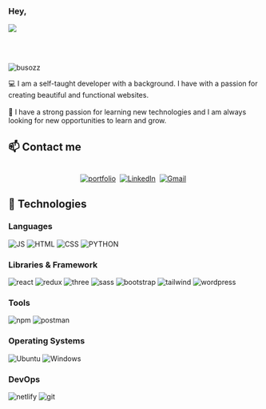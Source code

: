 ### Hey,
<img src="https://readme-typing-svg.herokuapp.com?duration=3000&lines=Hi+there+%3A);I'm+Özcan.;I'm+a+React+Developer;I+love+programming+React+Nodejs+JavaScript+projects.">
  </a>
 
  <br> <br>
 
<p><img align="center" src="https://github-readme-stats.vercel.app/api/top-langs?username=busozz&show_icons=true&locale=en&layout=compact" alt="busozz" /></p>


<p> 💻   I am a self-taught developer with a background. I have with a passion for creating beautiful and functional websites.
 <br/> <br/>
 💪 I have a strong passion for learning new technologies and I am always looking for new opportunities to learn and grow.</p>

## 📫 Contact me 
<p align="center">
<br>
<a href="https://ozcanuncu.com/" target="_blank" ><img src="https://img.shields.io/badge/website-000000?style=for-the-badge&logo=About.me&logoColor=white" alt="portfolio" /></a>&nbsp;
<a href="https://www.linkedin.com/in/ozcanuncu/"><img src="https://img.shields.io/badge/linkedin-%230077B5.svg?&style=for-the-badge&logo=linkedin&logoColor=white" alt="LinkedIn" /></a>&nbsp;
<a href="mailto:uncu991@gmail.com?subject=Hello%20Ozcan"><img src="https://img.shields.io/badge/gmail-%23D14836.svg?&style=for-the-badge&logo=gmail&logoColor=white" alt="Gmail"/></a>&nbsp;
</p>

## 🚀 Technologies 
### Languages 
![JS](https://img.shields.io/badge/JavaScript-323330?style=for-the-badge&logo=javascript&logoColor=F7DF1E)
![HTML](https://img.shields.io/badge/HTML5-E34F26?style=for-the-badge&logo=html5&logoColor=white)
![CSS](https://img.shields.io/badge/CSS3-1572B6?style=for-the-badge&logo=css3&logoColor=white)
![PYTHON](https://img.shields.io/badge/Python-14354C?style=for-the-badge&logo=python&logoColor=white)


### Libraries & Framework 
![react](https://img.shields.io/badge/React-20232A?style=for-the-badge&logo=react&logoColor=61DAFB)
![redux](	https://img.shields.io/badge/Redux-593D88?style=for-the-badge&logo=redux&logoColor=white)
![three](	https://img.shields.io/badge/ThreeJs-black?style=for-the-badge&logo=three.js&logoColor=white)
![sass](https://img.shields.io/badge/Sass-CC6699?style=for-the-badge&logo=sass&logoColor=white)
![bootstrap](https://img.shields.io/badge/Bootstrap-563D7C?style=for-the-badge&logo=bootstrap&logoColor=white)
![tailwind](https://img.shields.io/badge/Tailwind_CSS-38B2AC?style=for-the-badge&logo=tailwind-css&logoColor=white)
![wordpress](https://img.shields.io/badge/Wordpress-21759B?style=for-the-badge&logo=wordpress&logoColor=white)

### Tools
![npm](https://img.shields.io/badge/npm-CB3837?style=for-the-badge&logo=npm&logoColor=white)
![postman](https://img.shields.io/badge/Postman-FF6C37?style=for-the-badge&logo=Postman&logoColor=white)

### Operating Systems 
![Ubuntu](	https://img.shields.io/badge/Ubuntu-E95420?style=for-the-badge&logo=ubuntu&logoColor=white)
![Windows](https://img.shields.io/badge/Windows-0078D6?style=for-the-badge&logo=windows&logoColor=white)

### DevOps 
![netlify](	https://img.shields.io/badge/Netlify-00C7B7?style=for-the-badge&logo=netlify&logoColor=white)
![git](https://img.shields.io/badge/GIT-E44C30?style=for-the-badge&logo=git&logoColor=white)
